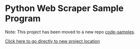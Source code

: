 # Python Web Scraper Sample Program
Note: This project has been moved to a new repo [code-samples](https://github.com/kakyoin01/code-samples).

[Click here to go directly to new project location](https://github.com/kakyoin01/code-samples/tree/main/Python/web-scraper-example)
